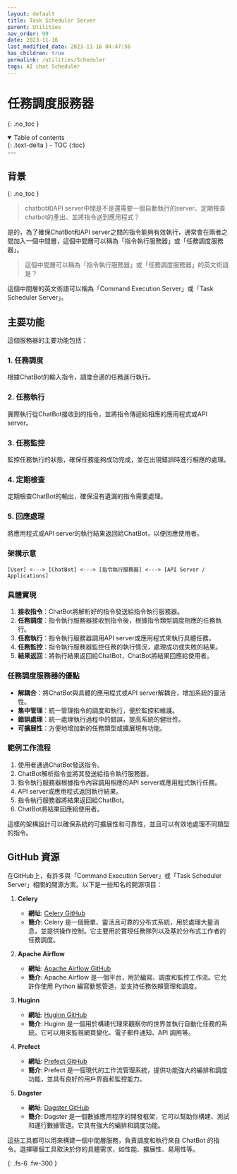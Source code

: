 ```yaml
---
layout: default
title: Task Scheduler Server
parent: Utilities
nav_order: 99
date: 2023-11-16
last_modified_date: 2023-11-16 04:47:56
has_children: true
permalink: /utilities/Scheduler
tags: AI chat Scheduler
---
```


# 任務調度服務器
{: .no_toc }

<details open markdown="block">
  <summary>
    Table of contents
  </summary>
  {: .text-delta }
- TOC
{:toc}
</details>
---

## 背景

{: .no_toc }

> chatbot和API server中間是不是還需要一個自動執行的server、定期檢查chatbot的產出、並將指令送到應用程式？

是的，為了確保ChatBot和API server之間的指令能夠有效執行，通常會在兩者之間加入一個中間層，這個中間層可以稱為「指令執行服務器」或「任務調度服務器」。

> 這個中間層可以稱為「指令執行服務器」或「任務調度服務器」的英文術語是？

這個中間層的英文術語可以稱為「Command Execution Server」或「Task Scheduler Server」。

## 主要功能

這個服務器的主要功能包括：

### 1. 任務調度

根據ChatBot的輸入指令，調度合適的任務進行執行。

### 2. 任務執行

實際執行從ChatBot接收到的指令，並將指令傳遞給相應的應用程式或API server。

### 3. 任務監控

監控任務執行的狀態，確保任務能夠成功完成，並在出現錯誤時進行相應的處理。

### 4. 定期檢查

定期檢查ChatBot的輸出，確保沒有遺漏的指令需要處理。

### 5. 回應處理

將應用程式或API server的執行結果返回給ChatBot，以便回應使用者。

### 架構示意

```
[User] <---> [ChatBot] <---> [指令執行服務器] <---> [API Server / Applications]
```

### 具體實現

1. **接收指令**：ChatBot將解析好的指令發送給指令執行服務器。
2. **任務調度**：指令執行服務器接收到指令後，根據指令類型調度相應的任務執行。
3. **任務執行**：指令執行服務器調用API server或應用程式來執行具體任務。
4. **任務監控**：指令執行服務器監控任務的執行情況，處理成功或失敗的結果。
5. **結果返回**：將執行結果返回給ChatBot，ChatBot將結果回應給使用者。

### 任務調度服務器的優點

- **解耦合**：將ChatBot與具體的應用程式或API server解耦合，增加系統的靈活性。
- **集中管理**：統一管理指令的調度和執行，便於監控和維護。
- **錯誤處理**：統一處理執行過程中的錯誤，提高系統的健壯性。
- **可擴展性**：方便地增加新的任務類型或擴展現有功能。

### 範例工作流程

1. 使用者通過ChatBot發送指令。
2. ChatBot解析指令並將其發送給指令執行服務器。
3. 指令執行服務器根據指令內容調用相應的API server或應用程式執行任務。
4. API server或應用程式返回執行結果。
5. 指令執行服務器將結果返回給ChatBot。
6. ChatBot將結果回應給使用者。

這樣的架構設計可以確保系統的可擴展性和可靠性，並且可以有效地處理不同類型的指令。

## GitHub 資源

在GitHub上，有許多與「Command Execution Server」或「Task Scheduler Server」相關的開源方案。以下是一些知名的開源項目：

1. **Celery**
   - **網址**: [Celery GitHub](https://github.com/celery/celery)
   - **簡介**: Celery 是一個簡單、靈活且可靠的分布式系統，用於處理大量消息，並提供操作控制。它主要用於實現任務隊列以及基於分布式工作者的任務調度。

2. **Apache Airflow**
   - **網址**: [Apache Airflow GitHub](https://github.com/apache/airflow)
   - **簡介**: Apache Airflow 是一個平台，用於編寫、調度和監控工作流。它允許你使用 Python 編寫動態管道，並支持任務依賴管理和調度。

3. **Huginn**
   - **網址**: [Huginn GitHub](https://github.com/huginn/huginn)
   - **簡介**: Huginn 是一個用於構建代理來觀察你的世界並執行自動化任務的系統。它可以用來監視網頁變化、電子郵件通知、API 調用等。

4. **Prefect**
   - **網址**: [Prefect GitHub](https://github.com/PrefectHQ/prefect)
   - **簡介**: Prefect 是一個現代的工作流管理系統，提供功能強大的編排和調度功能，並具有良好的用戶界面和監控能力。

5. **Dagster**
   - **網址**: [Dagster GitHub](https://github.com/dagster-io/dagster)
   - **簡介**: Dagster 是一個數據應用程序的開發框架，它可以幫助你構建、測試和運行數據管道。它具有強大的編排和調度功能。

這些工具都可以用來構建一個中間層服務，負責調度和執行來自 ChatBot 的指令。選擇哪個工具取決於你的具體需求，如性能、擴展性、易用性等。

{: .fs-6 .fw-300 }


